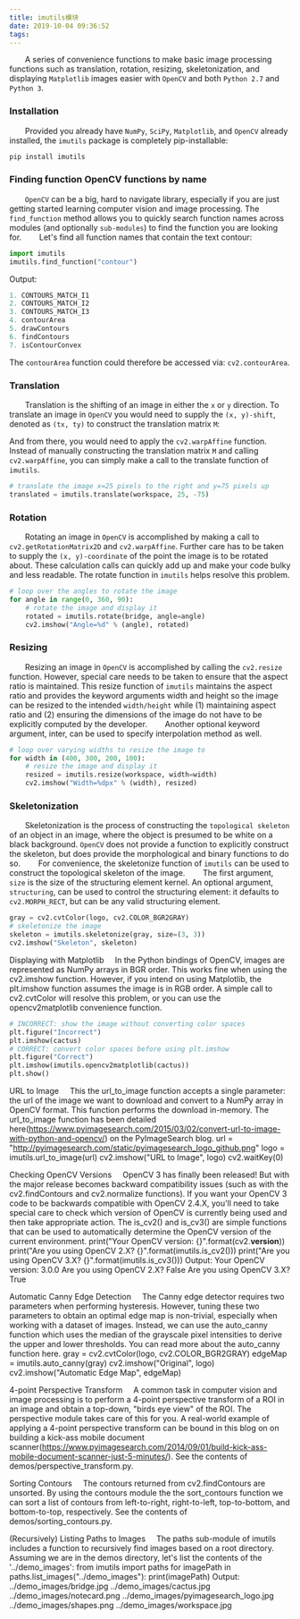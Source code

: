 ```yaml
---
title: imutils模块
date: 2019-10-04 09:36:52
tags:
---
```

&emsp;&emsp;A series of convenience functions to make basic image processing functions such as translation, rotation, resizing, skeletonization, and displaying `Matplotlib` images easier with `OpenCV` and both `Python 2.7` and `Python 3`.

### Installation

&emsp;&emsp;Provided you already have `NumPy`, `SciPy`, `Matplotlib`, and `OpenCV` already installed, the `imutils` package is completely pip-installable:

``` python
pip install imutils
```

### Finding function OpenCV functions by name

&emsp;&emsp;`OpenCV` can be a big, hard to navigate library, especially if you are just getting started learning computer vision and image processing. The `find_function` method allows you to quickly search function names across modules (and optionally `sub-modules`) to find the function you are looking for.
&emsp;&emsp;Let's find all function names that contain the text contour:

``` python
import imutils
imutils.find_function("contour")
```

Output:

``` python
1. CONTOURS_MATCH_I1
2. CONTOURS_MATCH_I2
3. CONTOURS_MATCH_I3
4. contourArea
5. drawContours
6. findContours
7. isContourConvex
```

The `contourArea` function could therefore be accessed via: `cv2.contourArea`.

### Translation

&emsp;&emsp;Translation is the shifting of an image in either the `x` or `y` direction. To translate an image in `OpenCV` you would need to supply the `(x, y)-shift`, denoted as `(tx, ty)` to construct the translation matrix `M`:

And from there, you would need to apply the `cv2.warpAffine` function. Instead of manually constructing the translation matrix `M` and calling `cv2.warpAffine`, you can simply make a call to the translate function of `imutils`.

``` python
# translate the image x=25 pixels to the right and y=75 pixels up
translated = imutils.translate(workspace, 25, -75)
```

### Rotation

&emsp;&emsp;Rotating an image in `OpenCV` is accomplished by making a call to `cv2.getRotationMatrix2D` and `cv2.warpAffine`. Further care has to be taken to supply the `(x, y)-coordinate` of the point the image is to be rotated about. These calculation calls can quickly add up and make your code bulky and less readable. The rotate function in `imutils` helps resolve this problem.

``` python
# loop over the angles to rotate the image
for angle in range(0, 360, 90):
    # rotate the image and display it
    rotated = imutils.rotate(bridge, angle=angle)
    cv2.imshow("Angle=%d" % (angle), rotated)
```

### Resizing

&emsp;&emsp;Resizing an image in `OpenCV` is accomplished by calling the `cv2.resize` function. However, special care needs to be taken to ensure that the aspect ratio is maintained. This resize function of `imutils` maintains the aspect ratio and provides the keyword arguments width and height so the image can be resized to the intended `width/height` while (1) maintaining aspect ratio and (2) ensuring the dimensions of the image do not have to be explicitly computed by the developer.
&emsp;&emsp;Another optional keyword argument, inter, can be used to specify interpolation method as well.

``` python
# loop over varying widths to resize the image to
for width in (400, 300, 200, 100):
    # resize the image and display it
    resized = imutils.resize(workspace, width=width)
    cv2.imshow("Width=%dpx" % (width), resized)
```

### Skeletonization

&emsp;&emsp;Skeletonization is the process of constructing the `topological skeleton` of an object in an image, where the object is presumed to be white on a black background. `OpenCV` does not provide a function to explicitly construct the skeleton, but does provide the morphological and binary functions to do so.
&emsp;&emsp;For convenience, the skeletonize function of `imutils` can be used to construct the topological skeleton of the image.
&emsp;&emsp;The first argument, `size` is the size of the structuring element kernel. An optional argument, `structuring`, can be used to control the structuring element: it defaults to `cv2.MORPH_RECT`, but can be any valid structuring element.

``` python
gray = cv2.cvtColor(logo, cv2.COLOR_BGR2GRAY)
# skeletonize the image
skeleton = imutils.skeletonize(gray, size=(3, 3))
cv2.imshow("Skeleton", skeleton)
```

Displaying with Matplotlib
    In the Python bindings of OpenCV, images are represented as NumPy arrays in BGR order. This works fine when using the cv2.imshow function. However, if you intend on using Matplotlib, the plt.imshow function assumes the image is in RGB order. A simple call to cv2.cvtColor will resolve this problem, or you can use the opencv2matplotlib convenience function.

``` python
# INCORRECT: show the image without converting color spaces
plt.figure("Incorrect")
plt.imshow(cactus)
# CORRECT: convert color spaces before using plt.imshow
plt.figure("Correct")
plt.imshow(imutils.opencv2matplotlib(cactus))
plt.show()
```

URL to Image
    This the url_to_image function accepts a single parameter: the url of the image we want to download and convert to a NumPy array in OpenCV format. This function performs the download in-memory. The url_to_image function has been detailed here(https://www.pyimagesearch.com/2015/03/02/convert-url-to-image-with-python-and-opencv/) on the PyImageSearch blog.
url = "http://pyimagesearch.com/static/pyimagesearch_logo_github.png"
logo = imutils.url_to_image(url)
cv2.imshow("URL to Image", logo)
cv2.waitKey(0)


Checking OpenCV Versions
    OpenCV 3 has finally been released! But with the major release becomes backward compatibility issues (such as with the cv2.findContours and cv2.normalize functions). If you want your OpenCV 3 code to be backwards compatible with OpenCV 2.4.X, you'll need to take special care to check which version of OpenCV is currently being used and then take appropriate action. The is_cv2() and is_cv3() are simple functions that can be used to automatically determine the OpenCV version of the current environment.
print("Your OpenCV version: {}".format(cv2.__version__))
print("Are you using OpenCV 2.X? {}".format(imutils.is_cv2()))
print("Are you using OpenCV 3.X? {}".format(imutils.is_cv3()))
Output:
Your OpenCV version: 3.0.0
Are you using OpenCV 2.X? False
Are you using OpenCV 3.X? True

Automatic Canny Edge Detection
    The Canny edge detector requires two parameters when performing hysteresis. However, tuning these two parameters to obtain an optimal edge map is non-trivial, especially when working with a dataset of images. Instead, we can use the auto_canny function which uses the median of the grayscale pixel intensities to derive the upper and lower thresholds. You can read more about the auto_canny function here.
gray = cv2.cvtColor(logo, cv2.COLOR_BGR2GRAY)
edgeMap = imutils.auto_canny(gray)
cv2.imshow("Original", logo)
cv2.imshow("Automatic Edge Map", edgeMap)


4-point Perspective Transform
    A common task in computer vision and image processing is to perform a 4-point perspective transform of a ROI in an image and obtain a top-down, "birds eye view" of the ROI. The perspective module takes care of this for you. A real-world example of applying a 4-point perspective transform can be bound in this blog on on building a kick-ass mobile document scanner(https://www.pyimagesearch.com/2014/09/01/build-kick-ass-mobile-document-scanner-just-5-minutes/). See the contents of demos/perspective_transform.py.


Sorting Contours
    The contours returned from cv2.findContours are unsorted. By using the contours module the the sort_contours function we can sort a list of contours from left-to-right, right-to-left, top-to-bottom, and bottom-to-top, respectively. See the contents of demos/sorting_contours.py.


(Recursively) Listing Paths to Images
    The paths sub-module of imutils includes a function to recursively find images based on a root directory. Assuming we are in the demos directory, let's list the contents of the '../demo_images':
from imutils import paths
for imagePath in paths.list_images("../demo_images"):
    print(imagePath)
Output:
../demo_images/bridge.jpg
../demo_images/cactus.jpg
../demo_images/notecard.png
../demo_images/pyimagesearch_logo.jpg
../demo_images/shapes.png
../demo_images/workspace.jpg
